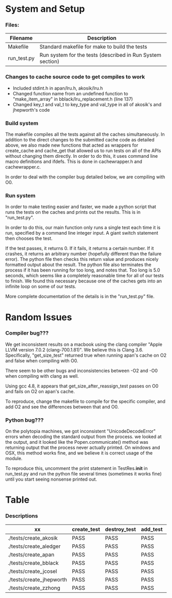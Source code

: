 # System and Setup

### Files:

| Filename | Description |
| --- | --- |
| Makefile | Standard makefile for make to build the tests |
| run_test.py | Run system for the tests (described in Run System section) |


### Changes to cache source code to get compiles to work

* Included stdint.h in apan/lru.h, akosik/lru.h
* Changed function name from an undefined function to "make_item_array" in bblack/lru_replacement.h (line 137)
* Changed key_t and val_t to key_type and val_type in all of akosik's and jhepworth's code

### Build system

The makefile compiles all the tests against all the caches simultaneously. In addition to the direct changes to the submitted cache code as detailed above, we also made new functions that acted as wrappers for create_cache and cache_get that allowed us to run tests on all of the APIs without changing them directly. In order to do this, it uses command line macro definitions and ifdefs. This is done in cachewrapper.h and cachewrapper.c.

In order to deal with the compiler bug detailed below, we are compiling with O0.

### Run system

In order to make testing easier and faster, we made a python script that runs the tests on the caches and prints out the results. This is in "run_test.py".

In order to do this, our main function only runs a single test each time it is run, specified by a command line integer input. A giant switch statement then chooses the test.

If the test passes, it returns 0. If it fails, it returns a certain number. If it crashes, it returns an arbitrary number (hopefully different than the failure error). The python file then checks this return value and produces nicely formatted output about the result. The python file also terminates the process if it has been running for too long, and notes that. Too long is 5.0 seconds, which seems like a completely reasonable time for all of our tests to finish. We found this necessary because one of the caches gets into an infinite loop on some of our tests.

More complete documentation of the details is in the "run_test.py" file.

# Random Issues

### Compiler bug???

We get inconsistent results on a macbook using the clang compiler "Apple LLVM version 7.0.2 (clang-700.1.81)". We believe this is Clang 3.6. Specifically, "get_size_test" returned true when running apan's cache on O2 and false when compiling with O0.

There seem to be other bugs and inconsistencies between -O2 and -O0 when compiling with clang as well.

Using gcc 4.8, it appears that get_size_after_reassign_test passes on O0 and fails on O2 on apan's cache.

To reproduce, change the makefile to compile for the specific compiler, and add O2 and see the differences between that and O0.

### Python bug???

On the polytopia machines, we got inconsistent "UnicodeDecodeError" errors when decoding the standard output from the process. we looked at the output, and it looked like the Popen.communicate() method was returning output that the process never actually printed. On windows and OSX, this method works fine, and we believe it is correct usage of the module.

To reproduce this, uncomment the print statement in TestRes.__init__ in run_test.py and run the python file several times (sometimes it works fine) until you start seeing nonsense printed out.


# Table

### Descriptions

 | xx | create_test | destroy_test | add_test | crash_on_memoverload | get_size_test | get_val_test | delete_test | space_test | custom_hash_is_called | cache_space_preserved | add_single_item_over_memmax | large_val_copied_correctly | add_same_starting_char | add_over_memmax_eviction | add_resize_buckets_or_maxmem | get_null_empty | get_nonexist | get_size_after_reassign_test | get_val_after_reassign_test | get_with_null_term_strs_test | delete_not_in | delete_affect_get_out | evictions_occur | basic_lru_test | lru_delete_test | update_reordering | evict_on_reset_old_val | evict_on_failed_reset_old_val | get_reordering | maxmem_not_excceeded | elements_not_evicted_early | var_len_evictions | 
 | --- | --- | --- | --- | --- | --- | --- | --- | --- | --- | --- | --- | --- | --- | --- | --- | --- | --- | --- | --- | --- | --- | --- | --- | --- | --- | --- | --- | --- | --- | --- | --- | --- |
 | ./tests/create_akosik | PASS | PASS | PASS | PASS | PASS | PASS | PASS | PASS | PASS | PASS | PASS | PASS | PASS | PASS | PASS | PASS | PASS | PASS | FAIL | PASS | PASS | PASS | CRASH | FAIL | FAIL | FAIL | FAIL | PASS | FAIL | PASS | PASS | FAIL |
 | ./tests/create_aledger | PASS | PASS | PASS | CRASH | PASS | PASS | PASS | PASS | FAIL | PASS | CRASH | PASS | CRASH | CRASH | CRASH | PASS | PASS | PASS | PASS | PASS | PASS | PASS | PASS | PASS | PASS | TIME | FAIL | TIME | PASS | PASS | PASS | PASS |
 | ./tests/create_apan | PASS | PASS | PASS | PASS | FAIL | PASS | PASS | PASS | PASS | PASS | PASS | PASS | PASS | PASS | PASS | PASS | PASS | PASS | FAIL | PASS | PASS | PASS | PASS | FAIL | FAIL | PASS | FAIL | PASS | FAIL | PASS | PASS | FAIL |
 | ./tests/create_bblack | PASS | PASS | PASS | PASS | PASS | PASS | PASS | PASS | PASS | PASS | PASS | PASS | PASS | PASS | PASS | PASS | PASS | PASS | FAIL | PASS | PASS | PASS | PASS | PASS | PASS | PASS | PASS | FAIL | PASS | PASS | PASS | PASS |
 | ./tests/create_jcosel | PASS | PASS | PASS | PASS | PASS | PASS | PASS | PASS | PASS | FAIL | FAIL | PASS | PASS | PASS | FAIL | CRASH | PASS | PASS | PASS | PASS | PASS | PASS | CRASH | FAIL | FAIL | FAIL | PASS | FAIL | FAIL | CRASH | CRASH | FAIL |
 | ./tests/create_jhepworth | PASS | PASS | PASS | PASS | FAIL | CRASH | PASS | FAIL | FAIL | PASS | PASS | FAIL | FAIL | FAIL | PASS | PASS | PASS | PASS | CRASH | CRASH | PASS | FAIL | FAIL | PASS | PASS | FAIL | FAIL | FAIL | PASS | PASS | FAIL | PASS |
 | ./tests/create_zzhong | PASS | PASS | PASS | PASS | PASS | PASS | PASS | PASS | CRASH | CRASH | FAIL | PASS | FAIL | FAIL | FAIL | PASS | PASS | FAIL | PASS | PASS | CRASH | PASS | CRASH | PASS | PASS | FAIL | PASS | FAIL | FAIL | CRASH | CRASH | PASS |

